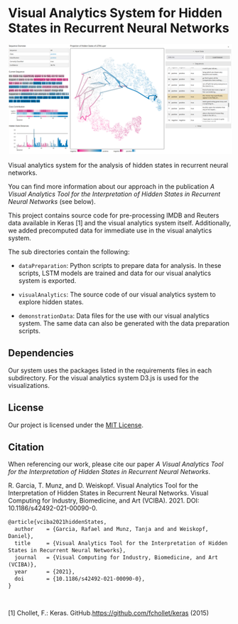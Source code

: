 # Visual Analytics System for Hidden States in Recurrent Neural Networks

![Screenshot of application](app.png?raw=true)

Visual analytics system for the analysis of hidden states in recurrent neural networks.

You can find more information about our approach in the publication 
*A Visual Analytics Tool for the Interpretation of Hidden States in Recurrent Neural Networks* (see below).

This project contains source code for pre-processing IMDB and Reuters data available in Keras [1] and the visual analytics system itself. 
Additionally, we added precomputed data for immediate use in the visual analytics system.

The sub directories contain the following:

- `dataPreparation`: Python scripts to prepare data for analysis. In these scripts, LSTM models are trained and data for our visual analytics system is exported.

- `visualAnalytics`: The source code of our visual analytics system to explore hidden states.

- `demonstrationData`: Data files for the use with our visual analytics system. The same data can also be generated with the data preparation scripts.

## Dependencies

Our system uses the packages listed in the requirements files in each subdirectory.
For the visual analytics system D3.js is used for the visualizations.

## License

Our project is licensed under the [MIT License](LICENSE.md).

## Citation

When referencing our work, please cite our paper *A Visual Analytics Tool for the Interpretation of Hidden States in Recurrent Neural Networks*.

R. Garcia, T. Munz, and D. Weiskopf. Visual Analytics Tool for the Interpretation of Hidden States in Recurrent Neural Networks. Visual Computing for Industry, Biomedicine, and Art (VCIBA). 2021. DOI: 10.1186/s42492-021-00090-0.

```
@article{vciba2021hiddenStates,
  author    = {Garcia, Rafael and Munz, Tanja and and Weiskopf, Daniel},
  title     = {Visual Analytics Tool for the Interpretation of Hidden States in Recurrent Neural Networks},
  journal   = {Visual Computing for Industry, Biomedicine, and Art (VCIBA)},
  year      = {2021},
  doi       = {10.1186/s42492-021-00090-0},
}
```
&nbsp;

[1] Chollet, F.: Keras. GitHub.https://github.com/fchollet/keras (2015)
